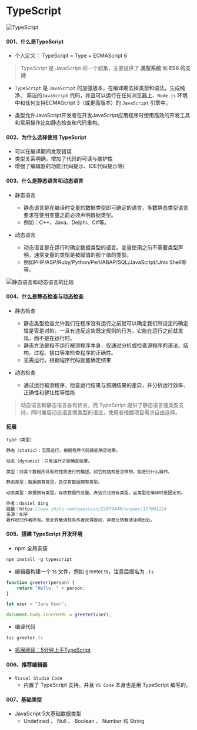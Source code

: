 # TypeScript
![TypeScript](https://www.tslang.cn/assets/images/foreground_bluprint.svg)

#### 001、什么是TypeScript

- 个人定义： TypeScript = Type + ECMAScript 6
> TypeScript 是 JavaScript 的一个超集，主要提供了 **类型系统** 和 **ES6 的支持**

- `TypeScript` 是 `JavaScript` 的加强版本，在编译期去掉类型和语法，生成纯净、 简洁的`JavaScript` 代码，并且可以运行在任何浏览器上、`Node.js` 环境中和任何支持ECMAScript 3（或更高版本）的 `JavaScript` 引擎中。

- 类型允许JavaScript开发者在开发JavaScript应用程序时使用高效的开发工具和常用操作比如静态检查和代码重构。
  
#### 002、为什么选择使用 TypeScript 

- 可以在编译期间发现错误
- 类型关系明确，增加了代码的可读与维护性
- 增强了编辑器的功能(代码提示、IDE代码提示等)

#### 003、什么是静态语言和动态语言

- 静态语言
    - 静态语言是在编译时变量的数据类型即可确定的语言，多数静态类型语言要求在使用变量之前必须声明数据类型。 
    - 例如：C++、Java、Delphi、C#等。

- 动态语言
    - 动态语言是在运行时确定数据类型的语言。变量使用之前不需要类型声明，通常变量的类型是被赋值的那个值的类型。 
    - 例如PHP/ASP/Ruby/Python/Perl/ABAP/SQL/JavaScript/Unix Shell等等。

![静态语言和动态语言的比较](https://www.cnblogs.com/images/cnblogs_com/guashi/1324200/o_静态语言和动态语言的比较.png)

#### 004、什么是静态检查与动态检查

- 静态检查
    - 静态类型检查允许我们在程序没有运行之前就可以确定我们所设定的确定性是否是对的。一旦有违反这些既定规则的行为，它能在运行之前就发现，而不是在运行时。
    - 静态方法是指不运行被测程序本身，仅通过分析或检查源程序的语法、结构、过程、接口等来检查程序的正确性。
    - 无需运行，根据程序代码就能确定结果

- 动态检查
    - 通过运行被测程序，检查运行结果与预期结果的差异，并分析运行效率、正确性和健壮性等性能

> 动态语言和静态语言各有优劣，而 TypeScript 提供了静态语言强类型支持，同时兼容动态语言弱类型的语法，使用者根据项目需求自由选择。

#### 拓展

```javascript
Type（类型）

静态（static）：无需运行，根据程序代码就能确定结果。

动态（dynamic）：只有运行才能确定结果。

类型：对某个数据所具有的性质进行的描述。如它的结构是怎样的，能进行什么操作。

静态类型：数据拥有类型，且仅有数据拥有类型。

动态类型：数据拥有类型，存放数据的变量、表达式也拥有类型，且类型在编译时是固定的。

作者：daniel ding
链接：https://www.zhihu.com/question/21879449/answer/117601224
来源：知乎
著作权归作者所有。商业转载请联系作者获得授权，非商业转载请注明出处。
```

#### 005、搭建 TypeScript 开发环境

- npm 全局安装

```javascript
npm install -g typescript

```

- 编辑器构建一个 ts 文件，例如 greeter.ts，注意后缀名为 `.ts`

```javascript
function greeter(person) {
    return "Hello, " + person;
}

let user = "Jane User";

document.body.innerHTML = greeter(user);

```

- 编译代码

```javascript
tsc greeter.ts

```

- [拓展阅读：5分钟上手TypeScript](https://www.tslang.cn/docs/handbook/typescript-in-5-minutes.html)

#### 006、推荐编辑器

- `Visual Studio Code`
    - 内置了 TypeScript 支持。并且 `VS Code` 本身也是用 TypeScript 编写的。

#### 007、基础类型

- JavaScript 5大基础数据类型
    -  Undefined 、 Null 、 Boolean 、 Number 和 String